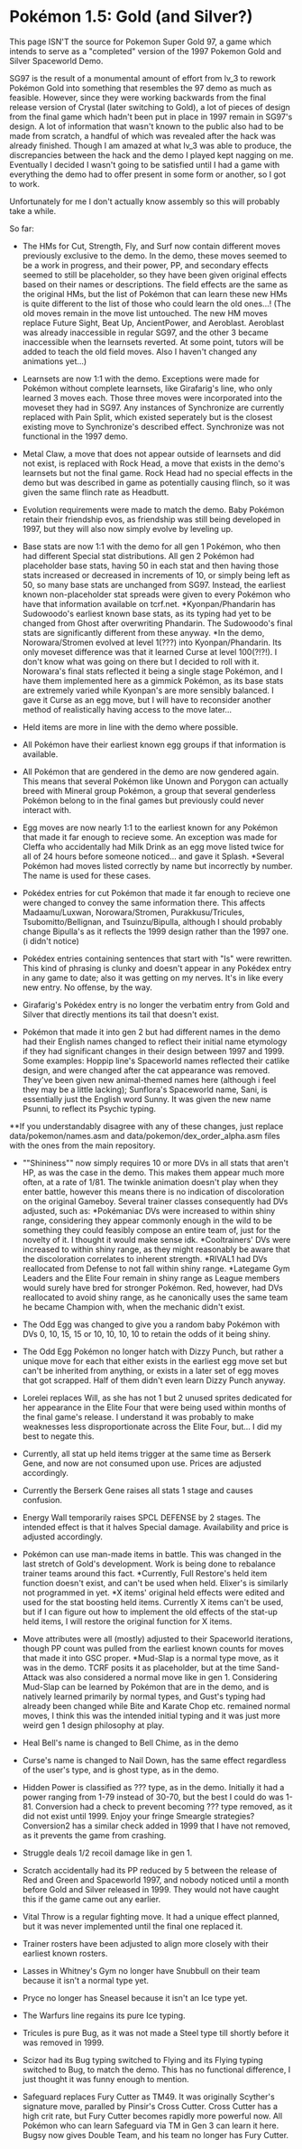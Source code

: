 # Pokémon 1.5: Gold (and Silver?)

This page ISN'T the source for Pokemon Super Gold 97, a game which intends to serve as a "completed" version of the 1997 Pokemon Gold and Silver Spaceworld Demo.

SG97 is the result of a monumental amount of effort from lv_3 to rework Pokémon Gold into something that resembles the 97 demo as much as feasible. 
However, since they were working backwards from the final release version of Crystal (later switching to Gold), a lot of pieces of design from the final game which hadn't been put in place in 1997 remain in SG97's design. A lot of information that wasn't known to the public also had to be made from scratch, a handful of which was revealed after the hack was already finished. Though I am amazed at what lv_3 was able to produce, the discrepancies between the hack and the demo I played kept nagging on me. Eventually I decided I wasn't going to be satisfied until I had a game with everything the demo had to offer present in some form or another, so I got to work.

Unfortunately for me I don't actually know assembly so this will probably take a while.

So far:
- The HMs for Cut, Strength, Fly, and Surf now contain different moves previously exclusive to the demo. In the demo, these moves seemed to be a work in progress, and their power, PP, and secondary effects seemed to still be placeholder, so they have been given original effects based on their names or descriptions. The field effects are the same as the original HMs, but the list of Pokémon that can learn these new HMs is quite different to the list of those who could learn the old ones...!
(The old moves remain in the move list untouched. The new HM moves replace Future Sight, Beat Up, AncientPower, and Aeroblast. Aeroblast was already inaccessible in regular SG97, and the other 3 became inaccessible when the learnsets reverted. At some point, tutors will be added to teach the old field moves. Also I haven't changed any animations yet...)

- Learnsets are now 1:1 with the demo. Exceptions were made for Pokémon without complete learnsets, like Girafarig's line, who only learned 3 moves each. Those three moves were incorporated into the moveset they had in SG97. Any instances of Synchronize are currently replaced with Pain Split, which existed seperately but is the closest existing move to Synchronize's described effect. Synchronize was not functional in the 1997 demo. 

- Metal Claw, a move that does not appear outside of learnsets and did not exist, is replaced with Rock Head, a move that exists in the demo's learnsets but not the final game. Rock Head had no special effects in the demo but was described in game as potentially causing flinch, so it was given the same flinch rate as Headbutt.

- Evolution requirements were made to match the demo. Baby Pokémon retain their friendship evos, as friendship was still being developed in 1997, but they will also now simply evolve by leveling up.

- Base stats are now 1:1 with the demo for all gen 1 Pokémon, who then had different Special stat distributions. All gen 2 Pokémon had placeholder base stats, having 50 in each stat and then having those stats increased or decreased in increments of 10, or simply being left as 50, so many base stats are unchanged from SG97. Instead, the earliest known non-placeholder stat spreads were given to every Pokémon who have that information available on tcrf.net.
*Kyonpan/Phandarin has Sudowoodo's earliest known base stats, as its typing had yet to be changed from Ghost after overwriting Phandarin. The Sudowoodo's final stats are significantly different from these anyway. 
*In the demo, Norowara/Stromen evolved at level 1(???) into Kyonpan/Phandarin. Its only moveset difference was that it learned Curse at level 100(?!?!). I don't know what was going on there but I decided to roll with it. Norowara's final stats reflected it being a single stage Pokémon, and I have them implemented here as a gimmick Pokémon, as its base stats are extremely varied while Kyonpan's are more sensibly balanced. I gave it Curse as an egg move, but I will have to reconsider another method of realistically having access to the move later...

- Held items are more in line with the demo where possible.
- All Pokémon have their earliest known egg groups if that information is available.
- All Pokémon that are gendered in the demo are now gendered again. This means that several Pokémon like Unown and Porygon can actually breed with Mineral group Pokémon, a group that several genderless Pokémon belong to in the final games but previously could never interact with.

- Egg moves are now nearly 1:1 to the earliest known for any Pokémon that made it far enough to recieve some. An exception was made for Cleffa who accidentally had Milk Drink as an egg move listed twice for all of 24 hours before someone noticed... and gave it Splash.
*Several Pokémon had moves listed correctly by name but incorrectly by number. The name is used for these cases.


- Pokédex entries for cut Pokémon that made it far enough to recieve one were changed to convey the same information there. This affects Madaamu/Luxwan, Norowara/Stromen, Purakkusu/Tricules, Tsubomitto/Bellignan, and Tsuinzu/Bipulla, although I should probably change Bipulla's as it reflects the 1999 design rather than the 1997 one. (i didn't notice)
- Pokédex entries containing sentences that start with "Is" were rewritten. This kind of phrasing is clunky and doesn't appear in any Pokédex entry in any game to date; also it was getting on my nerves. It's in like every new entry. No offense, by the way.
- Girafarig's Pokédex entry is no longer the verbatim entry from Gold and Silver that directly mentions its tail that doesn't exist.

- Pokémon that made it into gen 2 but had different names in the demo had their English names changed to reflect their initial name etymology if they had significant changes in their design between 1997 and 1999. Some examples:
Hoppip line's Spaceworld names reflected their catlike design, and were changed after the cat appearance was removed. They've been given new animal-themed names here (although i feel they may be a little lacking);
Sunflora's Spaceworld name, Sani, is essentially just the English word Sunny. It was given the new name Psunni, to reflect its Psychic typing.


**If you understandably disagree with any of these changes, just replace data/pokemon/names.asm  and data/pokemon/dex_order_alpha.asm files with the ones from the main repository.

- ""Shininess"" now simply requires 10 or more DVs in all stats that aren't HP, as was the case in the demo. This makes them appear much more often, at a rate of 1/81. The twinkle animation doesn't play when they enter battle, however this means there is no indication of discoloration on the original Gameboy. Several trainer classes consequently had DVs adjusted, such as:
*Pokémaniac DVs were increased to within shiny range, considering they appear commonly enough in the wild to be something they could feasibly compose an entire team of, just for the novelty of it. I thought it would make sense idk.
*Cooltrainers' DVs were increased to within shiny range, as they might reasonably be aware that the discoloration correlates to inherent strength.
*RIVAL1 had DVs reallocated from Defense to not fall within shiny range.
*Lategame Gym Leaders and the Elite Four remain in shiny range as League members would surely have bred for stronger Pokémon. Red, however, had DVs reallocated to avoid shiny range, as he canonically uses the same team he became Champion with, when the mechanic didn't exist.

- The Odd Egg was changed to give you a random baby Pokémon with DVs 0, 10, 15, 15 or 10, 10, 10, 10 to retain the odds of it being shiny.
- The Odd Egg Pokémon no longer hatch with Dizzy Punch, but rather a unique move for each that either exists in the earliest egg move set but can't be inherited from anything, or exists in a later set of egg moves that got scrapped. Half of them didn't even learn Dizzy Punch anyway.

- Lorelei replaces Will, as she has not 1 but 2 unused sprites dedicated for her appearance in the Elite Four that were being used within months of the final game's release. I understand it was probably to make weaknesses less disproportionate across the Elite Four, but... I did my best to negate this.

- Currently, all stat up held items trigger at the same time as Berserk Gene, and now are not consumed upon use. Prices are adjusted accordingly.
- Currently the Berserk Gene raises all stats 1 stage and causes confusion. 
- Energy Wall temporarily raises SPCL DEFENSE by 2 stages. The intended effect is that it halves Special damage. Availability and price is adjusted accordingly.

- Pokémon can use man-made items in battle. This was changed in the last stretch of Gold's development. 
Work is being done to rebalance trainer teams around this fact.
*Currently, Full Restore's held item function doesn't exist, and can't be used when held. Elixer's is similarly not programmed in yet.
*X items' original held effects were edited and used for the stat boosting held items. Currently X items can't be used, but if I can figure out how to implement the old effects of the stat-up held items, I will restore the original function for X items.

- Move attributes were all (mostly) adjusted to their Spaceworld iterations, though PP count was pulled from the earliest known counts for moves that made it into GSC proper.
*Mud-Slap is a normal type move, as it was in the demo. TCRF posits it as placeholder, but at the time Sand-Attack was also considered a normal move like in gen 1. Considering Mud-Slap can be learned by Pokémon that are in the demo, and is natively learned primarily by normal types, and Gust's typing had already been changed while Bite and Karate Chop etc. remained normal moves, I think this was the intended initial typing and it was just more weird gen 1 design philosophy at play.

- Heal Bell's name is changed to Bell Chime, as in the demo
- Curse's name is changed to Nail Down, has the same effect regardless of the user's type, and is ghost type, as in the demo.
- Hidden Power is classified as ??? type, as in the demo. Initially it had a power ranging from 1-79 instead of 30-70, but the best I could do was 1-81.
Conversion had a check to prevent becoming ??? type removed, as it did not exist until 1999. Enjoy your fringe Smeargle strategies?
Conversion2 has a similar check added in 1999 that I have not removed, as it prevents the game from crashing.
- Struggle deals 1/2 recoil damage like in gen 1.
- Scratch accidentally had its PP reduced by 5 between the release of Red and Green and Spaceworld 1997, and nobody noticed until a month before Gold and Silver released in 1999. They would not have caught this if the game came out any earlier.
- Vital Throw is a regular fighting move. It had a unique effect planned, but it was never implemented until the final one replaced it.

- Trainer rosters have been adjusted to align more closely with their earliest known rosters.
- Lasses in Whitney's Gym no longer have Snubbull on their team because it isn't a normal type yet.
- Pryce no longer has Sneasel because it isn't an Ice type yet.
- The Warfurs line regains its pure Ice typing.
- Tricules is pure Bug, as it was not made a Steel type till shortly before it was removed in 1999.
- Scizor had its Bug typing switched to Flying and its Flying typing switched to Bug, to match the demo. This has no functional difference, I just thought it was funny enough to mention.

- Safeguard replaces Fury Cutter as TM49. It was originally Scyther's signature move, paralled by Pinsir's Cross Cutter. Cross Cutter has a high crit rate, but Fury Cutter becomes rapidly more powerful now. All Pokémon who can learn Safeguard via TM in Gen 3 can learn it here. Bugsy now gives Double Team, and his team no longer has Fury Cutter.

